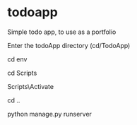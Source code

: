 # todoapp
Simple todo app, to use as a portfolio


Enter the todoApp directory (cd/TodoApp)

cd env

cd Scripts

Scripts\Activate

cd ..

python manage.py runserver
